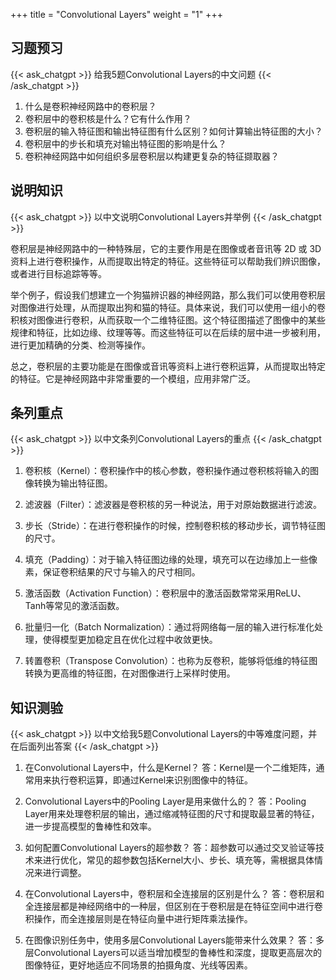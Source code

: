 +++
title = "Convolutional Layers"
weight = "1"
+++
## 习题预习
{{< ask_chatgpt >}}
给我5题Convolutional Layers的中文问题
{{< /ask_chatgpt >}}

1. 什么是卷积神经网路中的卷积层？
2. 卷积层中的卷积核是什么？它有什么作用？
3. 卷积层的输入特征图和输出特征图有什么区别？如何计算输出特征图的大小？
4. 卷积层中的步长和填充对输出特征图的影响是什么？
5. 卷积神经网路中如何组织多层卷积层以构建更复杂的特征撷取器？   

## 说明知识
{{< ask_chatgpt >}}
以中文说明Convolutional Layers并举例
{{< /ask_chatgpt >}}

卷积层是神经网路中的一种特殊层，它的主要作用是在图像或者音讯等 2D 或 3D 资料上进行卷积操作，从而提取出特定的特征。这些特征可以帮助我们辨识图像，或者进行目标追踪等等。

举个例子，假设我们想建立一个狗猫辨识器的神经网路，那么我们可以使用卷积层对图像进行处理，从而提取出狗和猫的特征。具体来说，我们可以使用一组小的卷积核对图像进行卷积，从而获取一个二维特征图。这个特征图描述了图像中的某些规律和特征，比如边缘、纹理等等。而这些特征可以在后续的层中进一步被利用，进行更加精确的分类、检测等操作。

总之，卷积层的主要功能是在图像或音讯等资料上进行卷积运算，从而提取出特定的特征。它是神经网路中非常重要的一个模组，应用非常广泛。   

## 条列重点
{{< ask_chatgpt >}}
以中文条列Convolutional Layers的重点
{{< /ask_chatgpt >}}

1. 卷积核（Kernel）：卷积操作中的核心参数，卷积操作通过卷积核将输入的图像转换为输出特征图。

2. 滤波器（Filter）：滤波器是卷积核的另一种说法，用于对原始数据进行滤波。

3. 步长（Stride）：在进行卷积操作的时候，控制卷积核的移动步长，调节特征图的尺寸。

4. 填充（Padding）：对于输入特征图边缘的处理，填充可以在边缘加上一些像素，保证卷积结果的尺寸与输入的尺寸相同。

5. 激活函数（Activation Function）：卷积层中的激活函数常常采用ReLU、Tanh等常见的激活函数。

6. 批量归一化（Batch Normalization）：通过将网络每一层的输入进行标准化处理，使得模型更加稳定且在优化过程中收敛更快。

7. 转置卷积（Transpose Convolution）：也称为反卷积，能够将低维的特征图转换为更高维的特征图，在对图像进行上采样时使用。   

## 知识测验
{{< ask_chatgpt >}}
以中文给我5题Convolutional Layers的中等难度问题，并在后面列出答案
{{< /ask_chatgpt >}}

1. 在Convolutional Layers中，什么是Kernel？
答：Kernel是一个二维矩阵，通常用来执行卷积运算，即通过Kernel来识别图像中的特征。

2. Convolutional Layers中的Pooling Layer是用来做什么的？
答：Pooling Layer用来处理卷积层的输出，通过缩减特征图的尺寸和提取最显著的特征，进一步提高模型的鲁棒性和效率。

3. 如何配置Convolutional Layers的超参数？
答：超参数可以通过交叉验证等技术来进行优化，常见的超参数包括Kernel大小、步长、填充等，需根据具体情况来进行调整。

4. 在Convolutional Layers中，卷积层和全连接层的区别是什么？
答：卷积层和全连接层都是神经网络中的一种层，但区别在于卷积层是在特征空间中进行卷积操作，而全连接层则是在特征向量中进行矩阵乘法操作。

5. 在图像识别任务中，使用多层Convolutional Layers能带来什么效果？
答：多层Convolutional Layers可以适当增加模型的鲁棒性和深度，提取更高层次的图像特征，更好地适应不同场景的拍摄角度、光线等因素。   

